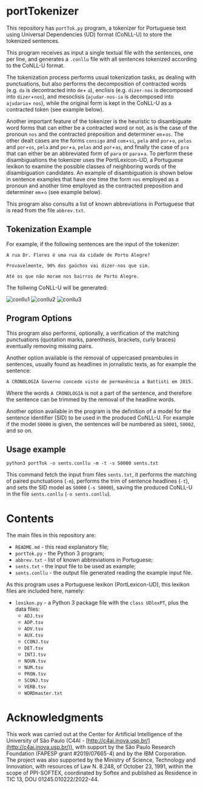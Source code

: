 # portTokenizer
This repository has `portTok.py` program, a tokenizer for Portuguese text using Universal Dependencies (UD) format (CoNLL-U) to store the tokenized sentences.

This program receives as input a single textual file with the sentences, one per line, and generates a `.conllu` file with all sentences tokenized according to the CoNLL-U format.

The tokenization process performs usual tokenization tasks, as dealing with punctuations, but also performs the decomposition of contracted words (e.g. `da` is decontracted into `de`+ `a`), enclisis (e.g. `dizer-nos` is decomposed into `dizer`+`nos`), and mesoclisis (`ajudar-nos-ia` is decomposed into `ajudaria`+ `nos`), while the original form is kept in the CoNLL-U as a contracted token (see example below).

Another important feature of the tokenizer is the heuristic to disambiguate word forms that can either be a contracted word or not, as is the case of the pronoun `nos` and the contracted preposition and determiner `em`+`os`. The other dealt cases are the forms `consigo` and `com`+`si`, `pelo` and `por`+`o`, `pelos` and `por`+`os`, `pela` and `por`+`a`, `pelas` and `por`+`as`, and finally the case of `pra` that can either be an abbreviated form of `para` or `para`+`a`. To perform these disambiguations the tokenizer uses the PortiLexicon-UD, a Portuguese lexikon to examine the possible classes of neighboring words of the disambiguation candidates. An example of disambiguation is shown below in sentence examples that have one time the form `nos` employed as a pronoun and another time employed as the contracted preposition and determiner `em`+`o` (see example below).

This program also consults a list of known abbreviations in Portuguese that is read from the file `abbrev.txt`.

## Tokenization Example

For example, if the following sentences are the input of the tokenizer:

`A rua Dr. Flores é uma rua da cidade de Porto Alegre?`

`Provavelmente, 90% dos gaúchos vai dizer-nos que sim.`

`Até os que não moram nos bairros de Porto Alegre.`

The follwing CoNLL-U will be generated:

![conllu1](https://github.com/LuceleneL/portTokenizer/assets/81653183/45190e19-ecf1-451d-b7f2-f5dab7affeeb)
![conllu2](https://github.com/LuceleneL/portTokenizer/assets/81653183/d067587e-fa0d-4531-bbe5-178dcaf4ba5e)
![conllu3](https://github.com/LuceleneL/portTokenizer/assets/81653183/8a4bc06d-dcc4-4b5e-837c-d70993d7640b)

## Program Options
This program also performs, optionally, a verification of the matching punctuations (quotation marks, parenthesis, brackets, curly braces) eventually removing missing pairs.

Another option available is the removal of uppercased preambules in sentences, usually found as headlines in jornalistic texts, as for example the sentence:

`A CRONOLOGIA Governo concede visto de permanência a Battisti em 2015.`

Where the words `A CRONOLOGIA` is not a part of the sentence, and therefore the sentence can be trimmed by the removal of the headline words.

Another option available in the program is the definition of a model for the sentence identifier (SID) to be used in the produced CoNLL-U. For example if the model `S0000` is given, the sentences will be numbered as `S0001`, `S0002`, and so on.

## Usage example
`python3 portTok -o sents.conllu -m -t -s S0000 sents.txt`

This command fetch the input from files `sents.txt`, it performs the matching of paired punctuations (`-m`), performs the trim of sentence headlines (`-t`), and sets the SID model as `S0000` (`-s S0000`), saving the produced CoNLL-U in the file `sents.conllu` (`-o sents.conllu`).

 # Contents
 The main files in this repository are:
- `README.md` - this read explanatory file;
- `portTok.py` - the Python 3 program;
- `abbrev.txt` - list of known abbreviations in Portuguese;
- `sents.txt` - the input file to be used as example;
- `sents.conllu` - the output file generated reading the example input file.

As this program uses a Portuguese lexikon (PortLexicon-UD), this lexikon files are included here, namely:
- `lexikon.py` - a Python 3 package file with the `class UDlexPT`, plus the data files:
   - `ADJ.tsv`
   - `ADP.tsv`
   - `ADV.tsv`
   - `AUX.tsv`
   - `CCONJ.tsv`
   - `DET.tsv`
   - `INTJ.tsv`
   - `NOUN.tsv`
   - `NUM.tsv`
   - `PRON.tsv`
   - `SCONJ.tsv`
   - `VERB.tsv`
   - `WORDmaster.txt`

# Acknowledgments
This work was carried out at the Center for Artificial Intelligence of the University of São Paulo (C4AI - [http://c4ai.inova.usp.br/](http://c4ai.inova.usp.br/)), with support by the São Paulo Research Foundation (FAPESP grant #2019/07665-4) and by the IBM Corporation. The project was also supported by the Ministry of Science, Technology and Innovation, with resources of Law N. 8.248, of October 23, 1991, within the scope of PPI-SOFTEX, coordinated by Softex and published as Residence in TIC 13, DOU 01245.010222/2022-44.

